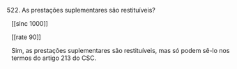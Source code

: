 522.  As prestações suplementares  são restituíveis?

[[slnc 1000]]

[[rate 90]]

Sim,  as prestações suplementares  são restituíveis,  mas  só podem  sê-lo nos termos do artigo  213 do CSC.

